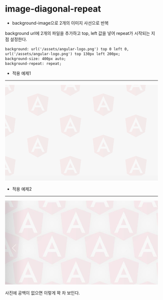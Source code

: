 # image-diagonal-repeat

- background-image으로 2개의 이미지 사선으로 반복

background url에 2개의 파일을 추가하고 top, left 값을 넣어 repeat가 시작되는 지점 설정한다.

    background: url('/assets/angular-logo.png') top 0 left 0, url('/assets/angular-logo.png') top 130px left 200px;
    background-size: 400px auto;
    background-repeat: repeat;

- 적용 예제1
---

![Alt text](./exampleImage/diagonal-repeat-example.png)



- 적용 예제2
---

![Alt text](./exampleImage/diagonal-repeat-example-2.JPG)

사진에 공백이 없으면 이렇게 꽉 차 보인다.